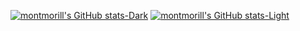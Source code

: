  [![montmorill's GitHub stats-Dark](https://github-readme-stats.vercel.app/api?username=DDG667&show_icons=true&theme=dark#gh-dark-mode-only)](https://github.com/anuraghazra/github-readme-stats#gh-dark-mode-only) 
 [![montmorill's GitHub stats-Light](https://github-readme-stats.vercel.app/api?username=DDG667&show_icons=true&theme=default#gh-light-mode-only)](https://github.com/anuraghazra/github-readme-stats#gh-light-mode-only)
